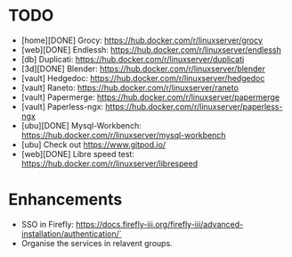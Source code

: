 # TODO
- [home][DONE] Grocy: https://hub.docker.com/r/linuxserver/grocy
- [web][DONE] Endlessh: https://hub.docker.com/r/linuxserver/endlessh
- [db] Duplicati: https://hub.docker.com/r/linuxserver/duplicati
- [3d][DONE] Blender: https://hub.docker.com/r/linuxserver/blender
- [vault] Hedgedoc: https://hub.docker.com/r/linuxserver/hedgedoc
- [vault] Raneto: https://hub.docker.com/r/linuxserver/raneto
- [vault] Papermerge: https://hub.docker.com/r/linuxserver/papermerge
- [vault] Paperless-ngx: https://hub.docker.com/r/linuxserver/paperless-ngx
- [ubu][DONE] Mysql-Workbench: https://hub.docker.com/r/linuxserver/mysql-workbench
- [ubu] Check out https://www.gitpod.io/
- [web][DONE] Libre speed test: https://hub.docker.com/r/linuxserver/librespeed


# Enhancements
- SSO in Firefly: https://docs.firefly-iii.org/firefly-iii/advanced-installation/authentication/`
- Organise the services in relavent groups.